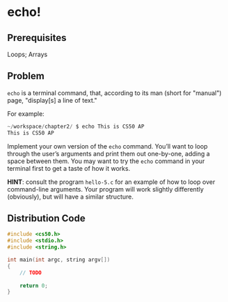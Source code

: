 # echo!

## Prerequisites
Loops; Arrays

## Problem
`echo` is a terminal command, that, according to its man (short for "manual") page, "display[s] a line of text."

For example:
```c
~/workspace/chapter2/ $ echo This is CS50 AP
This is CS50 AP
```
Implement your own version of the `echo` command. You’ll want to loop through the user’s arguments and print them out one-by-one, adding a space between them. You may want to try the `echo` command in your terminal first to get a taste of how it works.

**HINT**: consult the program `hello-5.c` for an example of how to loop over command-line arguments. Your program will work slightly differently (obviously), but will have a similar structure. 

## Distribution Code

```c
#include <cs50.h>
#include <stdio.h>
#include <string.h>

int main(int argc, string argv[])
{
    // TODO
    
    return 0;
}
```